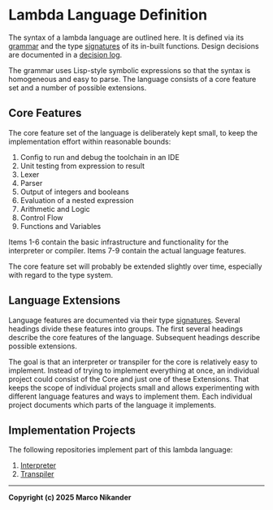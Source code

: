 # Lambda Language Definition

The syntax of a lambda language are outlined here.
It is defined via its [grammar](grammar.md) and the type [signatures](signatures.md) of its in-built functions.
Design decisions are documented in a [decision log](decisions.md).

The grammar uses Lisp-style symbolic expressions so that the syntax is homogeneous and easy to parse.
The language consists of a core feature set and a number of possible extensions.

## Core Features

The core feature set of the language is deliberately kept small, to keep the implementation effort within reasonable bounds:

1. Config to run and debug the toolchain in an IDE
2. Unit testing from expression to result
3. Lexer
4. Parser
5. Output of integers and booleans
6. Evaluation of a nested expression
7. Arithmetic and Logic
8. Control Flow
9. Functions and Variables

Items 1-6 contain the basic infrastructure and functionality for the interpreter or compiler.
Items 7-9 contain the actual language features.

The core feature set will probably be extended slightly over time, especially with regard to the type system.

## Language Extensions

Language features are documented via their type [signatures](signatures.md).
Several headings divide these features into groups.
The first several headings describe the core features of the language.
Subsequent headings describe possible extensions.

The goal is that an interpreter or transpiler for the core is relatively easy to implement.
Instead of trying to implement everything at once, an individual project could consist of the Core and just one of these Extensions.
That keeps the scope of individual projects small and allows experimenting with different language features and ways to implement them.
Each individual project documents which parts of the language it implements.

## Implementation Projects

The following repositories implement part of this lambda language:

1. [Interpreter](https://github.com/mnikander/interpreter)
2. [Transpiler](https://github.com/mnikander/transpiler)

---
**Copyright (c) 2025 Marco Nikander**

